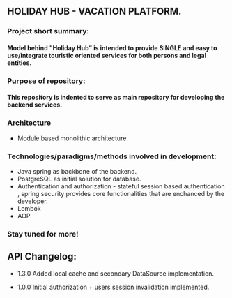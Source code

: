 ## HOLIDAY HUB - VACATION PLATFORM.

### Project short summary:

#### Model behind "Holiday Hub" is intended to provide SINGLE and easy to use/integrate touristic oriented services for both persons and legal entities.

### Purpose of repository:

#### This repository is indented to serve as main repository for developing the backend services.

### Architecture

* Module based monolithic architecture.

### Technologies/paradigms/methods involved in development:

* Java spring as backbone of the backend.
* PostgreSQL as initial solution for database.
* Authentication and authorization - stateful session based authentication , spring security
  provides core
  functionalities that are enchanced by the developer.
* Lombok
* AOP.

### Stay tuned for more!

## API Changelog:

* 1.3.0 Added local cache and secondary DataSource implementation.


* 1.0.0 Initial authorization + users session invalidation implemented.